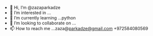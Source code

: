 - 👋 Hi, I’m @zazaparkadze
- 👀 I’m interested in ...
- 🌱 I’m currently learning ...python 
- 💞️ I’m looking to collaborate on ...
- 📫 How to reach me ...zaza@parkadze@gmail.com +972584080569

<!---
zazaparkadze/zazaparkadze is a ✨ special ✨ repository because its `README.md` (this file) appears on your GitHub profile.
You can click the Preview link to take a look at your changes.
--->
